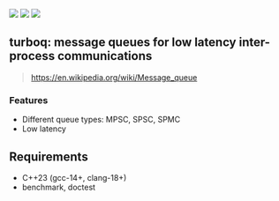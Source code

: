 [<img src="https://img.shields.io/github/license/ksergey/turboq">](https://opensource.org/license/agpl-v3)
[<img src="https://img.shields.io/github/actions/workflow/status/ksergey/turboq/build-and-test.yml?logo=linux">](https://github.com/ksergey/turboq/actions/workflows/build-and-test.yml)
[<img src="https://img.shields.io/badge/language-C%2B%2B20-red">](https://en.wikipedia.org/wiki/C%2B%2B23)

## turboq: message queues for low latency inter-process communications

> https://en.wikipedia.org/wiki/Message_queue

### Features

- Different queue types: MPSC, SPSC, SPMC
- Low latency

## Requirements

- C++23 (gcc-14+, clang-18+)
- benchmark, doctest
